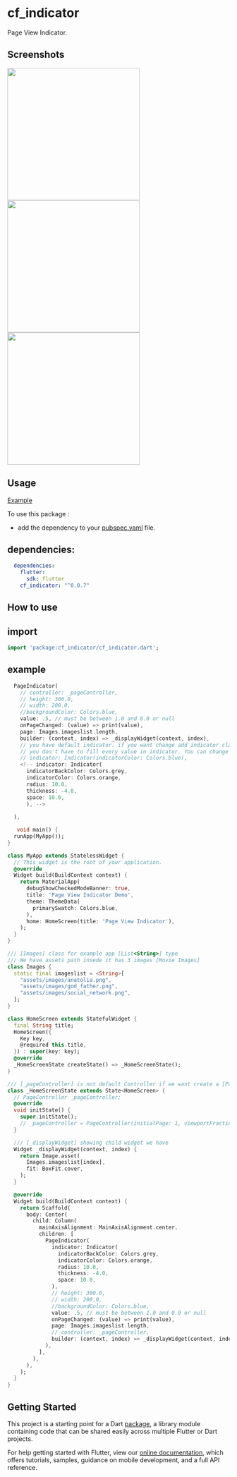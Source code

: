 # cf_indicator

 Page View Indicator.

## Screenshots

<img src="https://user-images.githubusercontent.com/37551474/115258848-06d92000-a13a-11eb-92f2-169dec4334a8.png" height="300em" /> <img src="https://user-images.githubusercontent.com/37551474/115258994-283a0c00-a13a-11eb-9365-41ca7220bfb2.png" height="300em" /> <img src="https://user-images.githubusercontent.com/37551474/115259004-296b3900-a13a-11eb-985b-af17f6d0667b.png" height="300em" /> 


## Usage

[Example](https://github.com/taylanyildiz/cf_indicator/blob/master/example/example.dart)

To use this package :

* add the dependency to your [pubspec.yaml](https://github.com/taylanyildiz/cf_indicator/blob/master/pubspec.yaml) file.

## dependencies:

```yaml
  dependencies:
    flutter:
      sdk: flutter
    cf_indicator: "^0.0.7"
```


## How to use

## import

```dart
import 'package:cf_indicator/cf_indicator.dart';
```

## example
```dart
  PageIndicator(
    // controller: _pageController,
    // height: 300.0,
    // width: 200.0,
    //backgroundColor: Colors.blue,
    value: .5, // must be between 1.0 and 0.0 or null
    onPageChanged: (value) => print(value),
    page: Images.imageslist.length,
    builder: (context, index) => _displayWidget(context, index),
    // you have default indicator. if you want change add indicator class 
    // you don't have to fill every value in indicator. You can change what value[s] you want to change 
    // indicator: Indicator(indicatorColor: Colors.blue),
    <!-- indicator: Indicator(
      indicatorBackColor: Colors.grey,
      indicatorColor: Colors.orange,
      radius: 10.0,
      thickness: -4.0,
      space: 10.0,
      ), -->
    
  ),
```

```dart
   void main() {
  runApp(MyApp());
}

class MyApp extends StatelessWidget {
  // This widget is the root of your application.
  @override
  Widget build(BuildContext context) {
    return MaterialApp(
      debugShowCheckedModeBanner: true,
      title: 'Page View Indicator Demo',
      theme: ThemeData(
        primarySwatch: Colors.blue,
      ),
      home: HomeScreen(title: 'Page View Indicator'),
    );
  }
}

/// [Images] class for example app [List<String>] type
/// We have assets path insede it has 3 images [Movie Images]
class Images {
  static final imageslist = <String>[
    "assets/images/anatolia.png",
    "assets/images/god_father.png",
    "assets/images/social_network.png",
  ];
}

class HomeScreen extends StatefulWidget {
  final String title;
  HomeScreen({
    Key key,
    @required this.title,
  }) : super(key: key);
  @override
  _HomeScreenState createState() => _HomeScreenState();
}

/// [_pageController] is not default Controller if we want create a [PageController] and can use in our pageView,
class _HomeScreenState extends State<HomeScreen> {
  // PageController _pageController;
  @override
  void initState() {
    super.initState();
    // _pageController = PageController(initialPage: 1, viewportFraction: .5);
  }

  /// [_displayWidget] showing child widget we have
  Widget _displayWidget(context, index) {
    return Image.asset(
      Images.imageslist[index],
      fit: BoxFit.cover,
    );
  }

  @override
  Widget build(BuildContext context) {
    return Scaffold(
      body: Center(
        child: Column(
          mainAxisAlignment: MainAxisAlignment.center,
          children: [
            PageIndicator(
              indicator: Indicator(
                indicatorBackColor: Colors.grey,
                indicatorColor: Colors.orange,
                radius: 10.0,
                thickness: -4.0,
                space: 10.0,
              ),
              // height: 300.0,
              // width: 200.0,
              //backgroundColor: Colors.blue,
              value: .5, // must be between 1.0 and 0.0 or null
              onPageChanged: (value) => print(value),
              page: Images.imageslist.length,
              // controller: _pageController,
              builder: (context, index) => _displayWidget(context, index),
            ),
          ],
        ),
      ),
    );
  }
}
```

## Getting Started

This project is a starting point for a Dart
[package](https://flutter.dev/developing-packages/),
a library module containing code that can be shared easily across
multiple Flutter or Dart projects.

For help getting started with Flutter, view our 
[online documentation](https://flutter.dev/docs), which offers tutorials, 
samples, guidance on mobile development, and a full API reference.
